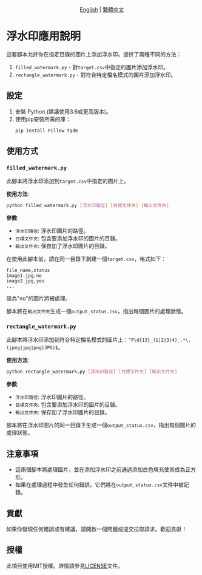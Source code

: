 <p align="center">
  <a href="./README.md">English</a> |
  <a href="./README-CN.md">繁體中文</a>
</p>

# 浮水印應用說明

這套腳本允許你在指定目錄的圖片上添加浮水印。提供了兩種不同的方法：

1. `filled_watermark.py` - 對`target.csv`中指定的圖片添加浮水印。
2. `rectangle_watermark.py` - 對符合特定檔名模式的圖片添加浮水印。

## 設定

1. 安裝 Python (建議使用3.6或更高版本)。
2. 使用pip安裝所需的庫：
   ```bash
   pip install Pillow tqdm
   ```

## 使用方式

### `filled_watermark.py`

此腳本將浮水印添加到`target.csv`中指定的圖片上。

**使用方法**:
```bash
python filled_watermark.py [浮水印路徑] [目標文件夾] [輸出文件夾]
```

**參數**:
- `浮水印路徑`: 浮水印圖片的路徑。
- `目標文件夾`: 包含要添加浮水印的圖片的目錄。
- `輸出文件夾`: 保存加了浮水印圖片的目錄。

在使用此腳本前，請在同一目錄下創建一個`target.csv`，格式如下：
```
file_name,status
image1.jpg,no
image2.jpg,yes
...
```

設為"no"的圖片將被處理。

腳本將在`輸出文件夾`生成一個`output_status.csv`，指出每個圖片的處理狀態。

### `rectangle_watermark.py`

此腳本將浮水印添加到符合特定檔名模式的圖片上：`^P\d{13}_(1|2|3|4)_.*\.(jpeg|jpg|png|JPG)$`。

**使用方法**:
```bash
python rectangle_watermark.py [浮水印路徑] [目標文件夾] [輸出文件夾]
```

**參數**:
- `浮水印路徑`: 浮水印圖片的路徑。
- `目標文件夾`: 包含要添加浮水印的圖片的目錄。
- `輸出文件夾`: 保存加了浮水印圖片的目錄。

腳本將在浮水印圖片的同一目錄下生成一個`output_status.csv`，指出每個圖片的處理狀態。

## 注意事項

- 這兩個腳本將處理圖片，並在添加浮水印之前通過添加白色填充使其成為正方形。
- 如果在處理過程中發生任何錯誤，它們將在`output_status.csv`文件中被記錄。

## 貢獻

如果你發現任何錯誤或有建議，請開啟一個問題或提交拉取請求。歡迎貢獻！

## 授權

此項目使用MIT授權。詳情請參見[LICENSE](LICENSE)文件。